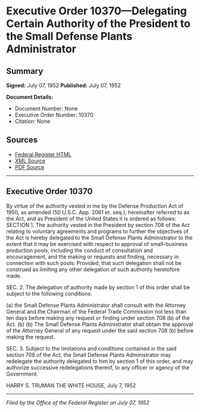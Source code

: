 # Executive Order 10370—Delegating Certain Authority of the President to the Small Defense Plants Administrator

## Summary

**Signed:** July 07, 1952
**Published:** July 07, 1952

**Document Details:**
- Document Number: None
- Executive Order Number: 10370
- Citation: None

## Sources
- [Federal Register HTML](https://www.presidency.ucsb.edu/documents/executive-order-10370-delegating-certain-authority-the-president-the-small-defense-plants)
- [XML Source](None)
- [PDF Source](None)

---

## Executive Order 10370

By virtue of the authority vested in me by the Defense Production Act of 1950, as amended (50 U.S.C. App. 2061 et. seq.), hereinafter referred to as the Act, and as President of the United States it is ordered as follows:
SECTION 1. The authority vested in the President by section 708 of the Act relating to voluntary agreements and programs to further the objectives of the Act is hereby delegated to the Small Defense Plants Administrator to the extent that it may be exercised with respect to approval of small-business production pools, including the conduct of consultation and encouragement, and the making or requests and finding, necessary in connection with such pools: Provided, that such delegation shall not be construed as limiting any other delegation of such authority heretofore made.

SEC. 2. The delegation of authority made by section 1 of this order shall be subject to the following conditions:

(a) the Small Defense Plants Administrator shall consult with the Attorney General and the Chairman of the Federal Trade Commission not less than ten days before making any request or finding under section 708 (b) of the Act.
(b) (b) The Small Defense Plants Administrator shall obtain the approval of the Attorney General of any request under the said section 708 (b) before making the request.

SEC. 3. Subject to the limitations and conditions contained in the said section 708 of the Act, the Small Defense Plants Administrator may redelegate the authority delegated to him by section 1 of this order, and may authorize successive redelegations thereof, to any officer or agency of the Government.

HARRY S. TRUMAN
THE WHITE HOUSE,
July 7, 1952

---

*Filed by the Office of the Federal Register on July 07, 1952*
